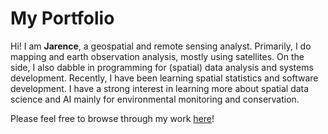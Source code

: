 # My Portfolio

Hi! I am **Jarence**, a geospatial and remote sensing analyst. Primarily, I do mapping and earth observation analysis, mostly using satellites. On the side, I also dabble in programming for (spatial) data analysis and systems development. Recently, I have been learning spatial statistics and software development. I have a strong interest in learning more about spatial data science and AI mainly for environmental monitoring and conservation.

Please feel free to browse through my work [here](https://jarencecasisirano.github.io/jdcasisirano-portfolio/)!
